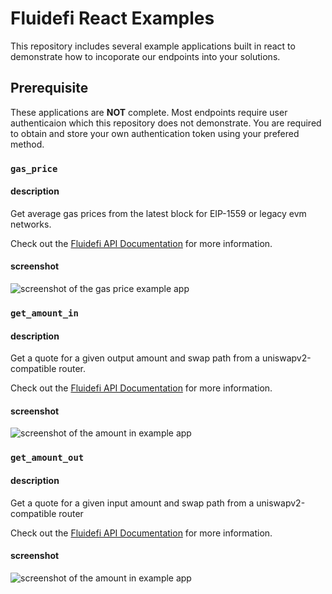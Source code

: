 # Fluidefi React Examples

This repository includes several example applications built in react to demonstrate how to incoporate our endpoints into your solutions.

## Prerequisite 

These applications are **NOT** complete. Most endpoints require user authenticaion which this repository does not demonstrate.
You are required to obtain and store your own authentication token using your prefered method.


### `gas_price`

#### **description**
Get average gas prices from the latest block for EIP-1559 or legacy evm networks.

Check out the [Fluidefi API Documentation](https://analytics.fluidefi.com/api/docs/#post-/gas_price/) for more information.

#### **screenshot**
![screenshot of the gas price example app](https://github.com/fluidefi/examples/blob/main/screenshots/gas_price_screenshot.png?raw=true)

### `get_amount_in`

#### **description**
Get a quote for a given output amount and swap path from a uniswapv2-compatible router.

Check out the [Fluidefi API Documentation](https://analytics.fluidefi.com/api/docs/#post-/get_amount_in/) for more information.

#### **screenshot**
![screenshot of the amount in example app](https://github.com/fluidefi/examples/blob/main/screenshots/get_amount_in_screenshot.png?raw=true)

### `get_amount_out`

#### **description**
Get a quote for a given input amount and swap path from a uniswapv2-compatible router

Check out the [Fluidefi API Documentation](https://analytics.fluidefi.com/api/docs/#post-/get_amount_out/) for more information.

#### **screenshot**
![screenshot of the amount in example app](https://github.com/fluidefi/examples/blob/main/screenshots/get_amount_out_screenshot.png?raw=true)


